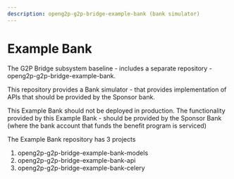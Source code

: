 ```yaml
---
description: openg2p-g2p-bridge-example-bank (bank simulator)
---
```


# Example Bank

The G2P Bridge subsystem baseline - includes a separate repository - openg2p-g2p-bridge-example-bank.

This repository provides a Bank simulator - that provides implementation of APIs that should be provided by the Sponsor bank.

This Example Bank should not be deployed in production. The functionality provided by this Example Bank - should be provided by the Sponsor Bank (where the bank account that funds the benefit program is serviced)

The Example Bank repository has 3 projects

1. openg2p-g2p-bridge-example-bank-models
2. openg2p-g2p-bridge-example-bank-api
3. openg2p-g2p-bridge-example-bank-celery
